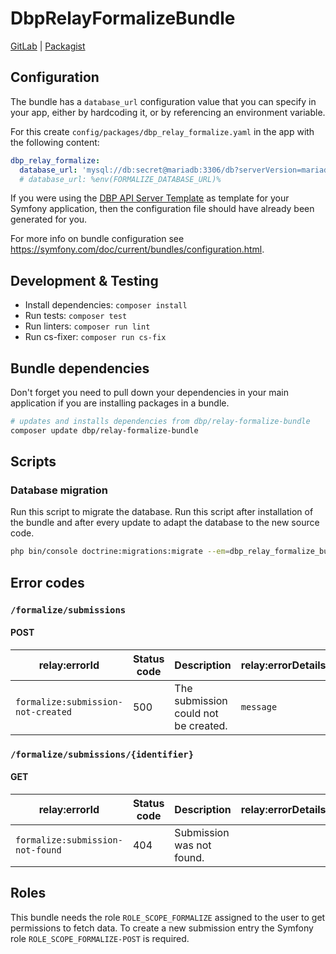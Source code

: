 # DbpRelayFormalizeBundle

[GitLab](https://gitlab.tugraz.at/dbp/formalize/dbp-relay-formalize-bundle) | [Packagist](https://packagist.org/packages/dbp/relay-formalize-bundle)

## Configuration

The bundle has a `database_url` configuration value that you can specify in your
app, either by hardcoding it, or by referencing an environment variable.

For this create `config/packages/dbp_relay_formalize.yaml` in the app with the following
content:

```yaml
dbp_relay_formalize:
  database_url: 'mysql://db:secret@mariadb:3306/db?serverVersion=mariadb-10.3.30'
  # database_url: %env(FORMALIZE_DATABASE_URL)%
```

If you were using the [DBP API Server Template](https://gitlab.tugraz.at/dbp/relay/dbp-relay-server-template)
as template for your Symfony application, then the configuration file should have already been generated for you.

For more info on bundle configuration see <https://symfony.com/doc/current/bundles/configuration.html>.

## Development & Testing

* Install dependencies: `composer install`
* Run tests: `composer test`
* Run linters: `composer run lint`
* Run cs-fixer: `composer run cs-fix`

## Bundle dependencies

Don't forget you need to pull down your dependencies in your main application if you are installing packages in a bundle.

```bash
# updates and installs dependencies from dbp/relay-formalize-bundle
composer update dbp/relay-formalize-bundle
```

## Scripts

### Database migration

Run this script to migrate the database. Run this script after installation of the bundle and
after every update to adapt the database to the new source code.

```bash
php bin/console doctrine:migrations:migrate --em=dbp_relay_formalize_bundle
```

## Error codes

### `/formalize/submissions`

#### POST

| relay:errorId                      | Status code | Description                          | relay:errorDetails | Example                          |
| ---------------------------------- | ----------- | ------------------------------------ | ------------------ | -------------------------------- |
| `formalize:submission-not-created` | 500         | The submission could not be created. | `message`          | `['message' => 'Error message']` |

### `/formalize/submissions/{identifier}`

#### GET

| relay:errorId                    | Status code | Description               | relay:errorDetails | Example |
| -------------------------------- | ----------- | ------------------------- | ------------------ | ------- |
| `formalize:submission-not-found` | 404         | Submission was not found. |                    |         |

## Roles

This bundle needs the role `ROLE_SCOPE_FORMALIZE` assigned to the user to get permissions to fetch data.
To create a new submission entry the Symfony role `ROLE_SCOPE_FORMALIZE-POST` is required.

